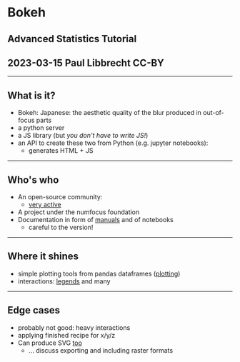 # Bokeh

## Advanced Statistics Tutorial
## 2023-03-15 Paul Libbrecht CC-BY
--- 
## What is it?
* Bokeh: Japanese: the aesthetic quality of the blur produced in out-of-focus parts
* a python server
* a JS library (but _you don't have to write JS!_)
* an API to create these two from Python (e.g. jupyter notebooks):
	* generates HTML + JS
--- 
## Who's who
* An open-source community:
	* [very active](https://github.com/bokeh/bokeh#readme)
* A project under the numfocus foundation
* Documentation in form of [manuals](https://docs.bokeh.org/en/latest/) and of notebooks
	* careful to the version!

--- 
## Where it shines
* simple plotting tools from pandas dataframes ([plotting](https://docs.bokeh.org/en/latest/docs/user_guide/basic.html))
* interactions: [legends](https://docs.bokeh.org/en/latest/docs/user_guide/interaction/legends.html) and many

--- 
## Edge cases
* probably not good: heavy interactions
* applying finished recipe for x/y/z
* Can produce SVG [too](https://stackoverflow.com/questions/66045107/how-to-save-a-bokeh-plot-as-pdf) 
	* ... discuss exporting and including raster formats
